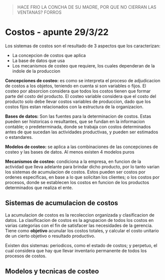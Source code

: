 > HACE FRIO LA CONCHA DE SU MADRE, POR QUE NO CIERRAN LAS VENTANAS? FORROS

# Costos - apunte 29/3/22

Los sistemas de costos son el resultado de 3 aspectos que los caracterizan:

- La concepcion de costos que aplica
- La base de datos que usa
- Los mecanismos de costeo que requiere, los cuales dependeran de la indole de la produccion

**Concepciones de costeo:** es como se interpreta el proceso de adjudicacion de costos a los objetos, teniendo en cuenta si son variables o fijos. El costeo por absorcion considera que todos los costos tienen que formar parte del costo del producto. El costeo variable considera que el costo del producto solo debe llevar costos variables de produccion, dado que los costos fijos estan relacionados con la estructura de la organizacion.

**Bases de datos:** Son las fuentes para la determinacion de costos. Estas pueden ser historicas o resultantes, que se fundan en la informacion contable; o predeterminada, donde se trabaja con costos determinados antes de que sucedan las actividades productivas, y pueden ser estimados o estandares.

**Modelos de costeo:** se aplica a las combinaciones de las concepciones de costeo y las bases de datos. Al menos existen 4 modelos puros

**Mecanismos de costeo:** condiciona a la empresa, en funcion de la actividad que lleva adelante para brindar dicho producto, por lo tanto varian los sistemas de acumulacion de costos. Estos pueden ser costos por ordenes especificas, en base a lo que solicitan los clientes; o los costos por procesos, donde se establecen los costos en funcion de los productos determinados que realiza el ente.

## Sistemas de acumulacion de costos

La acumulacion de costos es la recoleccion organizada y clasificacion de datos. La clasificacion de costos es la agrupacion de todos los costos en varias categorias con el fin de satisfacer las necesidades de la gerencia. Tiene como **objetivo** acunular los costos totales, y calcular el costo unitario de un cierto objetivo o resultado productivo.

Existen dos sistemas: periodicos, como el estado de costos; y perpetuo, el cual considera que hay que llevar inventario permanente de todos los procesos de costos.

## Modelos y tecnicas de costeo

